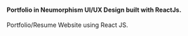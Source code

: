 #### Portfolio in Neumorphism UI/UX Design built with ReactJs.

Portfolio/Resume Website using React JS.
